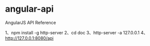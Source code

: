 # angular-api
AngularJS API Reference

1、npm install -g http-server
2、cd doc
3、http-server -a 127.0.0.1
4、http://127.0.0.1:8080/api
